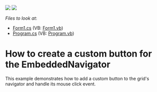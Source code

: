 <!-- default badges list -->
[![](https://img.shields.io/badge/Open_in_DevExpress_Support_Center-FF7200?style=flat-square&logo=DevExpress&logoColor=white)](https://supportcenter.devexpress.com/ticket/details/E1127)
[![](https://img.shields.io/badge/📖_How_to_use_DevExpress_Examples-e9f6fc?style=flat-square)](https://docs.devexpress.com/GeneralInformation/403183)
<!-- default badges end -->
<!-- default file list -->
*Files to look at*:

* [Form1.cs](./CS/CustomButton/Form1.cs) (VB: [Form1.vb](./VB/CustomButton/Form1.vb))
* [Program.cs](./CS/CustomButton/Program.cs) (VB: [Program.vb](./VB/CustomButton/Program.vb))
<!-- default file list end -->
# How to create a custom button for the EmbeddedNavigator


<p>This example demonstrates how to add a custom button to the grid's navigator and handle its mouse click event.</p>

<br/>


